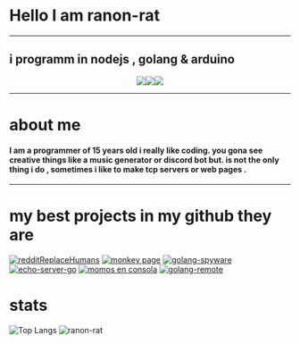 
# Hello I am ranon-rat
--------------------------------------------

## i programm in nodejs , golang & arduino
<p align="center">
<img src= "https://camo.githubusercontent.com/7709c59e8833fe26ce749da6506f8180a50a9bcbff346b0efbb9a9d675be7da6/68747470733a2f2f6d656469612e646973636f72646170702e6e65742f6174746163686d656e74732f3730363334393132363731393234323330322f3738343939323232383133363138393937332f396b2e706e67"><img src="https://camo.githubusercontent.com/2251a8a9328392dabd00abee76b4ba91f390264d8608e6a23fe39bc90cbe02b3/68747470733a2f2f6d656469612e646973636f72646170702e6e65742f6174746163686d656e74732f3730363334393132363731393234323330322f3738343939323438393334353737373731342f4163397662787043704467574141414141456c46546b5375516d43432e706e67"><img src = "https://www.infootec.net/wp-content/uploads/2018/02/Arduino.png">
</p>

---------------------------------------------

# about me

#### I am a programmer of 15 years old i really like coding. you gona see creative things like a music generator or discord bot but. is not the only thing i do , sometimes i like to make tcp servers or web pages .
---------------------------------------------
# my best projects in my github they are </h1>
                 
[![redditReplaceHumans](https://github-readme-stats.vercel.app/api/pin/?username=ranon-rat&repo=redditReplaceHumans&show_owner=true)](https://github.com/pythonBoy123/redditReplaceHumans) 
[![monkey page](https://github-readme-stats.vercel.app/api/pin/?username=ranon-rat&repo=monkeyPage&show_owner=true)](https://ranon-rat.github.io/monkeyPage/)
[![golang-spyware](https://github-readme-stats.vercel.app/api/pin/?username=ranon-rat&repo=golang-spyware&show_owner=true)](https://github.com/ranon-rat/golang-spyware) 
[![echo-server-go](https://github-readme-stats.vercel.app/api/pin/?username=ranon-rat&repo=echo-server-go&show_owner=true)](https://github.com/ranon-rat/echo-server-go) 
[![momos en consola](https://github-readme-stats.vercel.app/api/pin/?username=ranon-rat&repo=when-haces-tus-momos-en-consola&show_owner=true)](https://github.com/ranon-rat/when-haces-tus-momos-en-consola) 
[![golang-remote](https://github-readme-stats.vercel.app/api/pin/?username=ranon-rat&repo=golang-remote&show_owner=true)](https://github.com/ranon-rat/golang-remote)
# stats
![Top Langs](https://github-readme-stats.vercel.app/api/top-langs/?username=ranon-rat)
![ranon-rat](https://github-readme-stats.vercel.app/api?username=ranon-rat&count_private=true&show_icons=true) 


